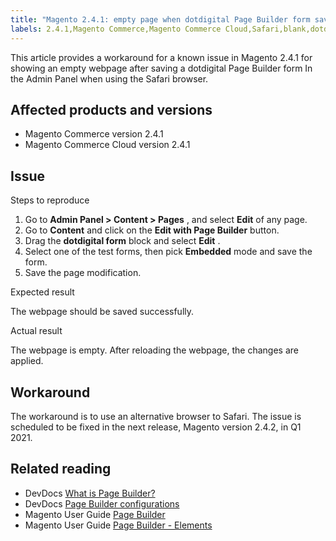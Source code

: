 ```yaml
---
title: "Magento 2.4.1: empty page when dotdigital Page Builder form saved"
labels: 2.4.1,Magento Commerce,Magento Commerce Cloud,Safari,blank,dotdigital,form,known issues,page builder
---
```


This article provides a workaround for a known issue in Magento 2.4.1 for showing an empty webpage after saving a dotdigital Page Builder form In the Admin Panel when using the Safari browser.

## Affected products and versions

* Magento Commerce version 2.4.1
* Magento Commerce Cloud version 2.4.1

## Issue

 <span class="wysiwyg-underline">Steps to reproduce</span>

1. Go to **Admin Panel > Content > Pages** , and select **Edit** of any page.
1. Go to **Content** and click on the **Edit with Page Builder** button.
1. Drag the **dotdigital form** block and select **Edit** .
1. Select one of the test forms, then pick **Embedded** mode and save the form.
1. Save the page modification.

 <span class="wysiwyg-underline">Expected result</span>

The webpage should be saved successfully.

 <span class="wysiwyg-underline">Actual result</span>

The webpage is empty. After reloading the webpage, the changes are applied.

## Workaround

The workaround is to use an alternative browser to Safari. The issue is scheduled to be fixed in the next release, Magento version 2.4.2, in Q1 2021.

## Related reading

* DevDocs [What is Page Builder?](https://devdocs.magento.com/page-builder/docs/)
* DevDocs [Page Builder configurations](https://devdocs.magento.com/guides/v2.4/mrg/page-builder/PageBuilder.html) 
* Magento User Guide [Page Builder](https://docs.magento.com/user-guide/cms/page-builder.html)
* Magento User Guide [Page Builder - Elements](https://docs.magento.com/user-guide/cms/page-builder-elements.html)
